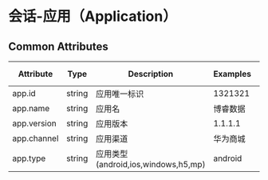 
# 会话-应用（Application）

## Common Attributes

| Attribute | Type | Description | Examples | Requirement Level |
| -- | -- | -- | -- | -- |
| app.id |	string | 应用唯一标识 | 1321321 | Required |
| app.name | string | 应用名 | 博睿数据 | Required |
| app.version |	string | 应用版本 | 1.1.1.1 | Required |
| app.channel | string | 应用渠道 | 华为商城 | Recommended |
| app.type | string | 应用类型 (android,ios,windows,h5,mp) | android | Required |
